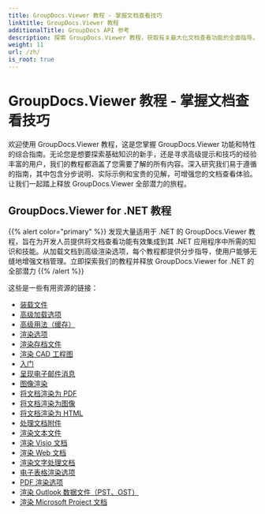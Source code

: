 ```yaml
---
title: GroupDocs.Viewer 教程 - 掌握文档查看技巧
linktitle: GroupDocs.Viewer 教程
additionalTitle: GroupDocs API 参考
description: 探索 GroupDocs.Viewer 教程，获取有关最大化文档查看功能的全面指导。今天就释放它的全部潜力！
weight: 11
url: /zh/
is_root: true
---
```


# GroupDocs.Viewer 教程 - 掌握文档查看技巧


欢迎使用 GroupDocs.Viewer 教程，这是您掌握 GroupDocs.Viewer 功能和特性的综合指南。无论您是想要探索基础知识的新手，还是寻求高级提示和技巧的经验丰富的用户，我们的教程都涵盖了您需要了解的所有内容。深入研究我们易于遵循的指南，其中包含分步说明、实际示例和宝贵的见解，可增强您的文档查看体验。让我们一起踏上释放 GroupDocs.Viewer 全部潜力的旅程。

## GroupDocs.Viewer for .NET 教程
{{% alert color="primary" %}}
发现大量适用于 .NET 的 GroupDocs.Viewer 教程，旨在为开发人员提供将文档查看功能有效集成到其 .NET 应用程序中所需的知识和技能。从加载文档到高级渲染选项，每个教程都提供分步指导，使用户能够无缝地增强文档管理。立即探索我们的教程并释放 GroupDocs.Viewer for .NET 的全部潜力
{{% /alert %}}

这些是一些有用资源的链接：
 
- [装载文件](./net/loading-documents/)
- [高级加载选项](./net/advanced-loading/)
- [高级用法（缓存）](./net/advanced-usage-caching/)
- [渲染选项](./net/rendering-options/)
- [渲染存档文件](./net/rendering-archive-files/)
- [渲染 CAD 工程图](./net/rendering-cad-drawings/)
- [入门](./net/getting-started/)
- [呈现电子邮件消息](./net/rendering-email-messages/)
- [图像渲染](./net/image-rendering/)
- [将文档渲染为 PDF](./net/rendering-documents-pdf/)
- [将文档渲染为图像](./net/rendering-documents-images/)
- [将文档渲染为 HTML](./net/rendering-documents-html/)
- [处理文档附件](./net/processing-document-attachments/)
- [渲染文本文件](./net/rendering-text-files/)
- [渲染 Visio 文档](./net/rendering-visio-documents/)
- [渲染 Web 文档](./net/rendering-web-documents/)
- [渲染文字处理文档](./net/rendering-word-processing-documents/)
- [电子表格渲染选项](./net/spreadsheet-rendering-options/)
- [PDF 渲染选项](./net/pdf-rendering-options/)
- [渲染 Outlook 数据文件（PST、OST）](./net/rendering-outlook-data-files/)
- [渲染 Microsoft Project 文档](./net/rendering-ms-project-documents/)
